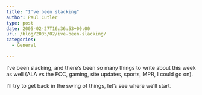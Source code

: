 ```yaml
---
title: "I've been slacking"
author: Paul Cutler
type: post
date: 2005-02-27T16:36:53+00:00
url: /blog/2005/02/ive-been-slacking/
categories:
  - General

---
```

I&#8217;ve been slacking, and there&#8217;s been so many things to write about this week as well (ALA vs the FCC, gaming, site updates, sports, MPR, I could go on).

I&#8217;ll try to get back in the swing of things, let&#8217;s see where we&#8217;ll start.